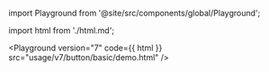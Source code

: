 import Playground from '@site/src/components/global/Playground';

import html from './html.md';


<Playground version="7" code={{ html }} src="usage/v7/button/basic/demo.html" />
